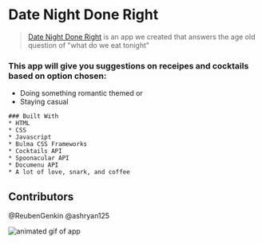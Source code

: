 # Date Night Done Right

>[Date Night Done Right](https://reubengenkin.github.io/Enterthevoid/) is an app we created that answers the age old question of "what do we eat tonight"

### This app will give you suggestions on receipes and cocktails based on option chosen:
- Doing something romantic themed or
- Staying casual


```
### Built With
* HTML
* CSS
* Javascript
* Bulma CSS Frameworks
* Cocktails API
* Spoonacular API
* Documenu API
* A lot of love, snark, and coffee
```

## Contributors
@ReubenGenkin
@ashryan125

![animated gif of app](./assets/images/date-night-screenshot.png)






